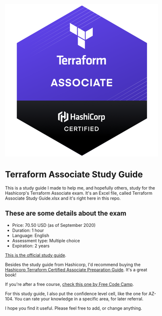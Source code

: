 ![Terraform Associate](/terraformassociateweb.png)
# Terraform Associate Study Guide

This is a study guide I made to help me, and hopefully others, study for the Hashicorp's Terraform Associate exam. It's an Excel file, called Terraform Associate Study Guide.xlsx and it's right here in this repo.

## These are some details about the exam

* Price: 70.50 USD (as of September 2020)
* Duration: 1 hour
* Language: English
* Assessment type: Multiple choice
* Expiration: 2 years

[This is the official study guide](https://learn.hashicorp.com/tutorials/terraform/associate-study).

Besides the study guide from Hashicorp, I'd recommend buying the [Hashicorp Terraform Certified Associate Preparation Guide](https://leanpub.com/terraform-certified). It's a great book!

If you're after a free course, [check this one by Free Code Camp](https://www.youtube.com/watch?v=SLB_c_ayRMo&ab_channel=freeCodeCamp.org).

For this study guide, I also put the confidence level cell, like the one for AZ-104. You can rate your knowledge in a specific area, for later referral.

I hope you find it useful. Please feel free to add, or change anything.



